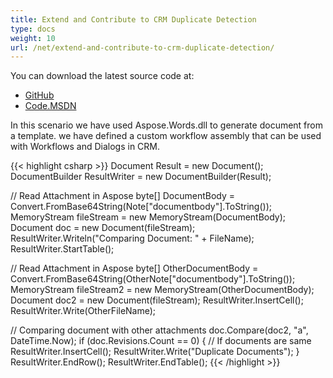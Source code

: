 ```yaml
---
title: Extend and Contribute to CRM Duplicate Detection
type: docs
weight: 10
url: /net/extend-and-contribute-to-crm-duplicate-detection/
---
```


You can download the latest source code at:

- [GitHub](https://github.com/aspose-words/Aspose.Words-for-.NET/tree/master/Plugins/Dynamics%20CRM/Aspose.DuplicateDocument)
- [Code.MSDN](https://code.msdn.microsoft.com/Aspose-NET-Duplicate-9e6aaba6/view/SourceCode)

In this scenario we have used Aspose.Words.dll to generate document from a template. we have defined a custom workflow assembly that can be used with Workflows and Dialogs in CRM.

{{< highlight csharp >}}
Document Result = new Document();
DocumentBuilder ResultWriter = new DocumentBuilder(Result);

// Read Attachment in Aspose
byte[] DocumentBody = Convert.FromBase64String(Note["documentbody"].ToString());
MemoryStream fileStream = new MemoryStream(DocumentBody);
Document doc = new Document(fileStream);
ResultWriter.Writeln("Comparing Document: " + FileName);
ResultWriter.StartTable();

// Read Attachment in Aspose
byte[] OtherDocumentBody = Convert.FromBase64String(OtherNote["documentbody"].ToString());
MemoryStream fileStream2 = new MemoryStream(OtherDocumentBody);
Document doc2 = new Document(fileStream);
ResultWriter.InsertCell();
ResultWriter.Write(OtherFileName);

// Comparing document with other attachments
doc.Compare(doc2, "a", DateTime.Now);
if (doc.Revisions.Count == 0)
{
    // If documents are same
    ResultWriter.InsertCell();
    ResultWriter.Write("Duplicate Documents");
}
ResultWriter.EndRow();
ResultWriter.EndTable();
{{< /highlight >}}
